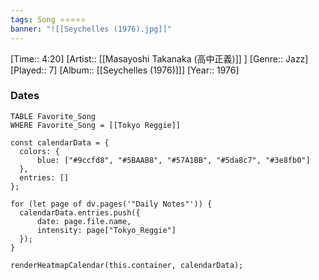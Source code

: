 ```yaml
---
tags: Song ⭐⭐⭐⭐⭐ 
banner: "![[Seychelles (1976).jpg]]"
---
```

[Time:: 4:20]
[Artist:: [[Masayoshi Takanaka (高中正義)]] ]
[Genre:: Jazz]
[Played:: 7]
[Album:: [[Seychelles (1976)]]]
[Year:: 1976]
### Dates
````dataview
TABLE Favorite_Song
WHERE Favorite_Song = [[Tokyo Reggie]]
````

  ```dataviewjs
const calendarData = { 
	colors: { 
		blue: ["#9ccfd8", "#5BAAB8", "#57A1BB", "#5da8c7", "#3e8fb0"] 
	}, 
	entries: [] 
}; 

for (let page of dv.pages('"Daily Notes"')) { 
	calendarData.entries.push({ 
		date: page.file.name, 
		intensity: page["Tokyo_Reggie"]
	}); 
} 

renderHeatmapCalendar(this.container, calendarData);
```
